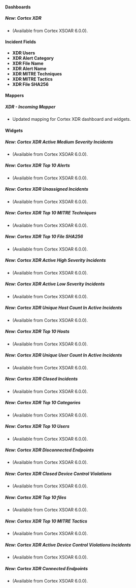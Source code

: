 
#### Dashboards
##### New: Cortex XDR
-  (Available from Cortex XSOAR 6.0.0).

#### Incident Fields
- **XDR Users**
- **XDR Alert Category**
- **XDR File Name**
- **XDR Alert Name**
- **XDR MITRE Techniques**
- **XDR MITRE Tactics**
- **XDR File SHA256**

#### Mappers
##### XDR - Incoming Mapper
- Updated mapping for Cortex XDR dashboard and widgets.

#### Widgets
##### New: Cortex XDR Active Medium Severity Incidents
-  (Available from Cortex XSOAR 6.0.0).
##### New: Cortex XDR Top 10 Alerts
-  (Available from Cortex XSOAR 6.0.0).
##### New: Cortex XDR Unassigned Incidents
-  (Available from Cortex XSOAR 6.0.0).
##### New: Cortex XDR Top 10 MITRE Techniques
-  (Available from Cortex XSOAR 6.0.0).
##### New: Cortex XDR Top 10 File SHA256
-  (Available from Cortex XSOAR 6.0.0).
##### New: Cortex XDR Active High Severity Incidents
-  (Available from Cortex XSOAR 6.0.0).
##### New: Cortex XDR Active Low Severity Incidents
-  (Available from Cortex XSOAR 6.0.0).
##### New: Cortex XDR Unique Host Count In Active Incidents
-  (Available from Cortex XSOAR 6.0.0).
##### New: Cortex XDR Top 10 Hosts
-  (Available from Cortex XSOAR 6.0.0).
##### New: Cortex XDR Unique User Count In Active Incidents
-  (Available from Cortex XSOAR 6.0.0).
##### New: Cortex XDR Closed Incidents
-  (Available from Cortex XSOAR 6.0.0).
##### New: Cortex XDR Top 10 Categories
-  (Available from Cortex XSOAR 6.0.0).
##### New: Cortex XDR Top 10 Users
-  (Available from Cortex XSOAR 6.0.0).
##### New: Cortex XDR Disconnected Endpoints
-  (Available from Cortex XSOAR 6.0.0).
##### New: Cortex XDR Closed Device Control Violations
-  (Available from Cortex XSOAR 6.0.0).
##### New: Cortex XDR Top 10 files
-  (Available from Cortex XSOAR 6.0.0).
##### New: Cortex XDR Top 10 MITRE Tactics
-  (Available from Cortex XSOAR 6.0.0).
##### New: Cortex XDR Active Device Control Violations Incidents
-  (Available from Cortex XSOAR 6.0.0).
##### New: Cortex XDR Connected Endpoints
-  (Available from Cortex XSOAR 6.0.0).
